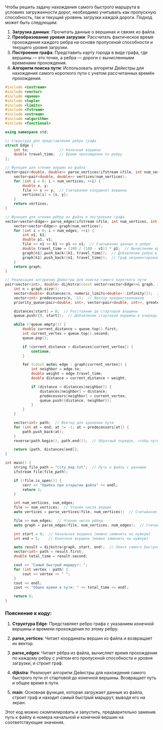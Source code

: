 Чтобы решить задачу нахождения самого быстрого маршрута в условиях загруженности дорог, необходимо учитывать как пропускную способность, так и текущий уровень загрузки каждой дороги. Подход может быть следующим:

1. **Загрузка данных**: Прочитать данные о вершинах и связях из файла.
2. **Преобразование уровня загрузки**: Рассчитать фактическое время прохождения каждого ребра на основе пропускной способности и текущего уровня загрузки.
3. **Построение графа**: Представить карту города в виде графа, где вершины — это точки, а ребра — дороги с вычисленными временами прохождения.
4. **Алгоритм поиска пути**: Использовать алгоритм Дейкстры для нахождения самого короткого пути с учетом рассчитанных времён прохождения.

```cpp
#include <iostream>
#include <vector>
#include <queue>
#include <tuple>
#include <limits>
#include <fstream>
#include <sstream>
#include <algorithm>
#include <functional>

using namespace std;

// Структура для представления ребра графа
struct Edge {
    int to;              // Конечная вершина
    double travel_time;  // Время прохождения по ребру
};

// Функция для чтения вершин из файла
vector<pair<double, double>> parse_vertices(ifstream &file, int num_vertices) {
    vector<pair<double, double>> vertices(num_vertices);
    for (int i = 0; i < num_vertices; ++i) {
        double x, y;
        file >> x >> y;  // Считывание координат вершины
        vertices[i] = {x, y};
    }
    return vertices;
}

// Функция для чтения рёбер из файла и построения графа
vector<vector<Edge>> parse_edges(ifstream &file, int num_vertices, int num_edges) {
    vector<vector<Edge>> graph(num_vertices);
    for (int i = 0; i < num_edges; ++i) {
        int n1, k1;
        double p1, v1;
        file >> n1 >> k1 >> p1 >> v1;  // Считывание данных о ребре
        double travel_time = (100 / (100 - v1)) * p1;  // Вычисление времени прохождения
        graph[n1].push_back({k1, travel_time});  // Добавление ребра в граф
        graph[k1].push_back({n1, travel_time});  // Граф неориентированный
    }
    return graph;
}

// Реализация алгоритма Дейкстры для поиска самого короткого пути
pair<vector<int>, double> dijkstra(const vector<vector<Edge>>& graph, int start, int end) {
    int n = graph.size();
    vector<double> distances(n, numeric_limits<double>::infinity());  // Вектор расстояний
    vector<int> predecessors(n, -1);  // Вектор предшественников
    priority_queue<pair<double, int>, vector<pair<double, int>>, greater<pair<double, int>>> queue;  // Очередь приоритетов

    distances[start] = 0;  // Расстояние до стартовой вершины
    queue.push({0, start});  // Добавление стартовой вершины в очередь

    while (!queue.empty()) {
        double current_distance = queue.top().first;
        int current_vertex = queue.top().second;
        queue.pop();

        if (current_distance > distances[current_vertex]) {
            continue;
        }

        for (const auto& edge : graph[current_vertex]) {
            int neighbor = edge.to;
            double weight = edge.travel_time;
            double distance = current_distance + weight;

            if (distance < distances[neighbor]) {
                distances[neighbor] = distance;
                predecessors[neighbor] = current_vertex;
                queue.push({distance, neighbor});
            }
        }
    }

    vector<int> path;  // Вектор для хранения пути
    for (int at = end; at != -1; at = predecessors[at]) {
        path.push_back(at);
    }
    reverse(path.begin(), path.end());  // Обратный порядок, чтобы путь был от start до end

    return {path, distances[end]};
}

int main() {
    string file_path = "city_map.txt";  // Путь к файлу с данными
    ifstream file(file_path);

    if (!file.is_open()) {
        cerr << "Ошибка при открытии файла" << endl;
        return 1;
    }

    int num_vertices, num_edges;
    file >> num_vertices;  // Чтение числа вершин
    auto vertices = parse_vertices(file, num_vertices);  // Считывание вершин

    file >> num_edges;  // Чтение числа рёбер
    auto graph = parse_edges(file, num_vertices, num_edges);  // Считывание рёбер и построение графа

    int start = 0;  // Начальная вершина (можно заменить на нужную)
    int end = 5;    // Конечная вершина (можно заменить на нужную)

    auto result = dijkstra(graph, start, end);  // Поиск самого быстрого маршрута
    vector<int> path = result.first;
    double total_time = result.second;

    cout << "Самый быстрый маршрут: ";
    for (int vertex : path) {
        cout << vertex << " ";
    }
    cout << endl;
    cout << "Общее время в пути: " << total_time << endl;

    return 0;
}
```

### Пояснение к коду:

1. **Структура Edge**: Представляет ребро графа с указанием конечной вершины и времени прохождения по этому ребру.

2. **parse_vertices**: Читает координаты вершин из файла и возвращает их вектор.

3. **parse_edges**: Читает рёбра из файла, вычисляет время прохождения по каждому ребру с учётом его пропускной способности и уровня загрузки, и строит граф.

4. **dijkstra**: Реализует алгоритм Дейкстры для нахождения самого быстрого пути от стартовой до конечной вершины. Возвращает путь и общее время в пути.

5. **main**: Основная функция, которая загружает данные из файла, строит граф и находит самый быстрый маршрут, выводя его на экран.

Этот код можно скомпилировать и запустить, предварительно заменив путь к файлу и номера начальной и конечной вершин на соответствующие значения.
